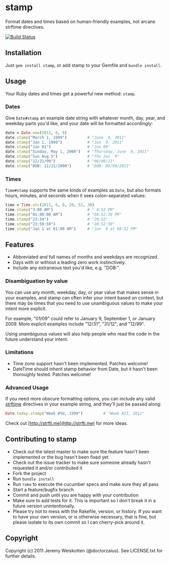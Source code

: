 # stamp

Format dates and times based on human-friendly examples, not arcane
strftime directives.

[![Build Status](http://travis-ci.org/jeremyw/stamp.png)](http://travis-ci.org/jeremyw/stamp)

## Installation

Just `gem install stamp`, or add stamp to your Gemfile and `bundle install`.

## Usage

Your Ruby dates and times get a powerful new method: `stamp`.

### Dates

Give `Date#stamp` an example date string with whatever month, day, year,
and weekday parts you'd like, and your date will be formatted accordingly:

```ruby
date = Date.new(2011, 6, 9)
date.stamp("March 1, 1999")         # "June  9, 2011"
date.stamp("Jan 1, 1999")           # "Jun  9, 2011"
date.stamp("Jan 01")                # "Jun 09"
date.stamp("Sunday, May 1, 2000")   # "Thursday, June  9, 2011"
date.stamp("Sun Aug 5")             # "Thu Jun  9"
date.stamp("12/31/99")              # "06/09/11"
date.stamp("DOB: 12/31/2000")       # "DOB: 06/09/2011"
```

### Times

`Time#stamp` supports the same kinds of examples as `Date`, but also formats
hours, minutes, and seconds when it sees colon-separated values:

```ruby
time = Time.utc(2011, 6, 9, 20, 52, 30)
time.stamp("3:00 AM")               # " 8:52 PM"
time.stamp("01:00:00 AM")           # "08:52:30 PM"
time.stamp("23:59")                 # "20:52"
time.stamp("23:59:59")              # "20:52:30"
time.stamp("Jan 1 at 01:00 AM")     # "Jun  9 at 08:52 PM"
```

## Features

* Abbreviated and full names of months and weekdays are recognized.
* Days with or without a leading zero work instinctively.
* Include any extraneous text you'd like, e.g. "DOB:".

### Disambiguation by value

You can use any month, weekday, day, or year value that makes sense in your
examples, and stamp can often infer your intent based on context, but there
may be times that you need to use unambiguous values to make your intent more
explicit.

For example, "01/09" could refer to January 9, September 1, or
January 2009. More explicit examples include "12/31", "31/12", and "12/99".

Using unambiguous values will also help people who read the code in the
future understand your intent.

### Limitations

* Time zone support hasn't been implemented. Patches welcome!
* DateTime should inherit stamp behavior from Date, but it hasn't been thoroughly tested. Patches welcome!

### Advanced Usage

If you need more obscure formatting options, you can include any valid
[strftime](http://strfti.me) directives in your example string, and they'll
just be passed along:

```ruby
Date.today.stamp("Week #%U, 1999")         # "Week #23, 2011"
````

Check out [http://strfti.me](http://strfti.me) for more ideas.

## Contributing to stamp

* Check out the latest master to make sure the feature hasn't been implemented or the bug hasn't been fixed yet
* Check out the issue tracker to make sure someone already hasn't requested it and/or contributed it
* Fork the project
* Run `bundle install`
* Run `rake` to execute the cucumber specs and make sure they all pass
* Start a feature/bugfix branch
* Commit and push until you are happy with your contribution
* Make sure to add tests for it. This is important so I don't break it in a future version unintentionally.
* Please try not to mess with the Rakefile, version, or history. If you want to have your own version, or is otherwise necessary, that is fine, but please isolate to its own commit so I can cherry-pick around it.

## Copyright

Copyright (c) 2011 Jeremy Weiskotten (@doctorzaius). See LICENSE.txt for
further details.
